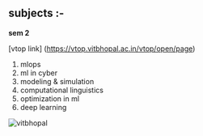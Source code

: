## subjects :-

**sem 2**

[vtop link]
(https://vtop.vitbhopal.ac.in/vtop/open/page)
<br>

1. mlops
2. ml in cyber
3. modeling & simulation
4. computational linguistics
5. optimization in ml
6. deep learning

![vitbhopal](https://vitbhopal.ac.in/file/2022/02/VIT-Bhopal-Logo.png)
